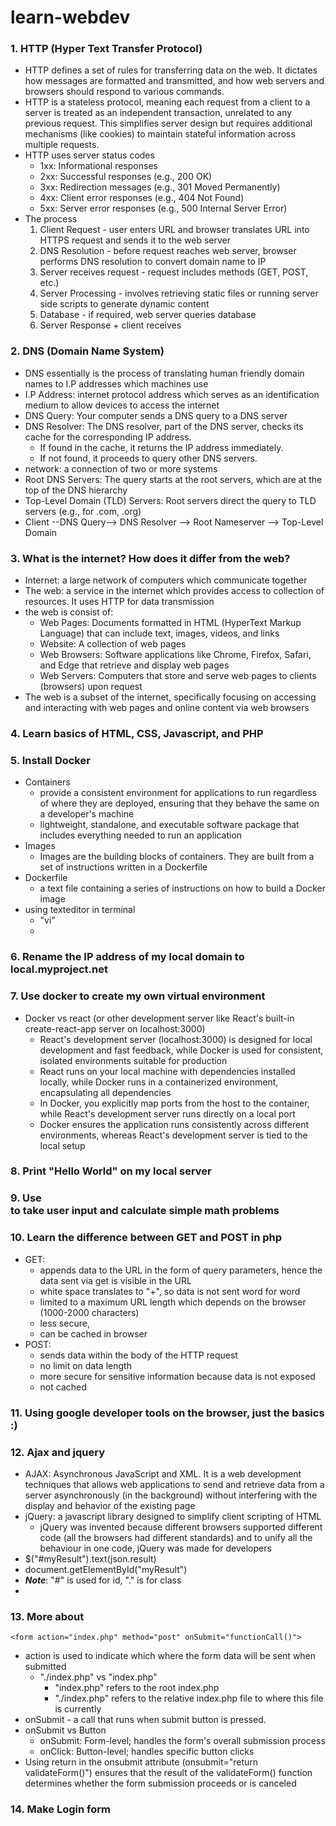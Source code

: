 # learn-webdev

### 1. HTTP (Hyper Text Transfer Protocol)
  - HTTP defines a set of rules for transferring data on the web. It dictates how messages are formatted and transmitted, and how web servers and browsers should respond to various commands.
  - HTTP is a stateless protocol, meaning each request from a client to a server is treated as an independent transaction, unrelated to any previous request. This simplifies server design but requires additional mechanisms (like cookies) to maintain stateful information across multiple requests.
  - HTTP uses server status codes
      - 1xx: Informational responses
      - 2xx: Successful responses (e.g., 200 OK)
      - 3xx: Redirection messages (e.g., 301 Moved Permanently)
      - 4xx: Client error responses (e.g., 404 Not Found)
      - 5xx: Server error responses (e.g., 500 Internal Server Error)
  - The process
      1. Client Request - user enters URL and browser translates URL into HTTPS request and sends it to the web server
      2. DNS Resolution - before request reaches web server, browser performs DNS resolution to convert domain name to IP
      3. Server receives request - request includes methods (GET, POST, etc.)
      4. Server Processing - involves retrieving static files or running server side scripts to generate dynamic content
      5. Database - if required, web server queries database
      6. Server Response + client receives
   

### 2. DNS (Domain Name System)
  - DNS essentially is the process of translating human friendly domain names to I.P addresses which machines use
  - I.P Address: internet protocol address which serves as an identification medium to allow devices to access the internet
  - DNS Query: Your computer sends a DNS query to a DNS server
  - DNS Resolver: The DNS resolver, part of the DNS server, checks its cache for the corresponding IP address.
    - If found in the cache, it returns the IP address immediately.
    - If not found, it proceeds to query other DNS servers.
  - network: a connection of two or more systems
  - Root DNS Servers: The query starts at the root servers, which are at the top of the DNS hierarchy
  - Top-Level Domain (TLD) Servers: Root servers direct the query to TLD servers (e.g., for .com, .org)
  - Client --DNS Query--> DNS Resolver --> Root Nameserver --> Top-Level Domain

### 3. What is the internet? How does it differ from the web?
  - Internet: a large network of computers which communicate together
  - The web: a service in the internet which provides access to collection of resources. It uses HTTP for data transmission
  - the web is consist of:
     - Web Pages: Documents formatted in HTML (HyperText Markup Language) that can include text, images, videos, and links 
     - Website: A collection of web pages
     - Web Browsers: Software applications like Chrome, Firefox, Safari, and Edge that retrieve and display web pages 
     - Web Servers: Computers that store and serve web pages to clients (browsers) upon request
  - The web is a subset of the internet, specifically focusing on accessing and interacting with web pages and online content via web browsers

### 4. Learn basics of HTML, CSS, Javascript, and PHP

### 5. Install Docker
  - Containers
     - provide a consistent environment for applications to run regardless of where they are deployed, ensuring that they behave the same on a developer's machine
     - lightweight, standalone, and executable software package that includes everything needed to run an application
  - Images
     - Images are the building blocks of containers. They are built from a set of instructions written in a Dockerfile
  - Dockerfile
     - a text file containing a series of instructions on how to build a Docker image
  - using texteditor in terminal
     - "vi"
     - 


### 6. Rename the IP address of my local domain to local.myproject.net 

### 7. Use docker to create my own virtual environment
- Docker vs react (or other development server like React's built-in create-react-app server on localhost:3000)
    - React's development server (localhost:3000) is designed for local development and fast feedback, while Docker is used for consistent, isolated environments suitable for production
    - React runs on your local machine with dependencies installed locally, while Docker runs in a containerized environment, encapsulating all dependencies
    - In Docker, you explicitly map ports from the host to the container, while React's development server runs directly on a local port
    - Docker ensures the application runs consistently across different environments, whereas React's development server is tied to the local setup

### 8. Print "Hello World" on my local server

### 9. Use <form> to take user input and calculate simple math problems

### 10. Learn the difference between GET and POST in php
  - GET:
      - appends data to the URL in the form of query parameters, hence the data sent via get is visible in the URL
      - white space translates to "+", so data is not sent word for word
      - limited to a maximum URL length which depends on the browser (1000-2000 characters)
      - less secure,
      - can be cached in browser
  - POST:
      - sends data within the body of the HTTP request
      - no limit on data length
      - more secure for sensitive information because data is not exposed
      - not cached

### 11. Using google developer tools on the browser, just the basics :)

### 12. Ajax and jquery
  - AJAX: Asynchronous JavaScript and XML. It is a web development techniques that allows web applications to send and retrieve data from a server asynchronously (in the background) without interfering with the display and behavior of the existing page
  - jQuery: a javascript library designed to simplify client scripting of HTML
      - jQuery was invented because different browsers supported different code (all the browsers had different standards) and to unify all the behaviour in one code, jQuery was made for developers
  - $("#myResult").text(json.result)
  - document.getElementById("myResult")
  - _**Note**_: "#" is used for id, "." is for class
  - 

### 13. More about <form>
    <form action="index.php" method="post" onSubmit="functionCall()">
  - action is used to indicate which where the form data will be sent when submitted
     - "./index.php" vs "index.php"
        - "index.php" refers to the root index.php 
        - "./index.php" refers to the relative index.php file to where this file is currently
  - onSubmit - a call that runs when submit button is pressed.
  - onSubmit vs Button
     - onSubmit: Form-level; handles the form's overall submission process
     - onClick: Button-level; handles specific button clicks
  - Using return in the onsubmit attribute (onsubmit="return validateForm()") ensures that the result of the validateForm() function determines whether the form submission proceeds or is canceled

### 14. Make Login form


    